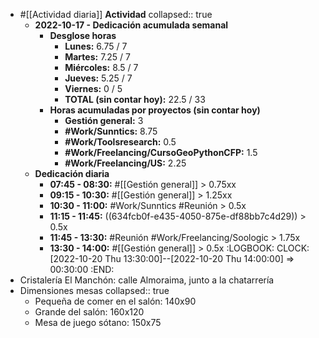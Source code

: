 - #[[Actividad diaria]] **Actividad**
  collapsed:: true
  - **2022-10-17 - Dedicación acumulada semanal**
    - **Desglose horas**
      - **Lunes:** 6.75 / 7
      - **Martes:** 7.25 / 7
      - **Miércoles:** 8.5 / 7
      - **Jueves:** 5.25 / 7
      - **Viernes:** 0 / 5
      - **TOTAL (sin contar hoy):** 22.5 / 33
    - **Horas acumuladas por proyectos (sin contar hoy)**
      - **Gestión general:** 3
      - **#Work/Sunntics:** 8.75
      - **#Work/Toolsresearch:** 0.5
      - **#Work/Freelancing/CursoGeoPythonCFP:** 1.5
      - **#Work/Freelancing/US:** 2.25
  - **Dedicación diaria**
    - **07:45 - 08:30:** #[[Gestión general]] > 0.75xx
    - **09:15 - 10:30:** #[[Gestión general]] > 1.25xx
    - **10:30 - 11:00:** #Work/Sunntics #Reunión > 0.5x
    - **11:15 - 11:45:** ((634fcb0f-e435-4050-875e-df88bb7c4d29)) > 0.5x
    - **11:45 - 13:30:** #Reunión #Work/Freelancing/Soologic > 1.75x
    - **13:30 - 14:00:** #[[Gestión general]] > 0.5x
      :LOGBOOK:
      CLOCK: [2022-10-20 Thu 13:30:00]--[2022-10-20 Thu 14:00:00] =>  00:30:00
      :END:
- Cristalería El Manchón: calle Almoraima, junto a la chatarrería
- Dimensiones mesas
  collapsed:: true
  - Pequeña de comer en el salón: 140x90
  - Grande del salón: 160x120
  - Mesa de juego sótano: 150x75